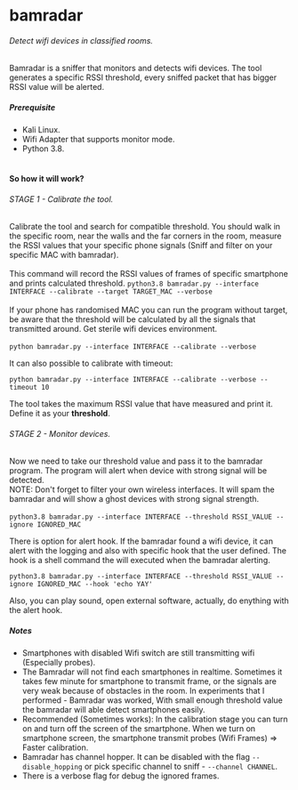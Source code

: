 # bamradar
######  Detect wifi devices in classified rooms.
Bamradar is a sniffer that monitors and detects 
wifi devices. The tool generates a specific RSSI threshold, 
every sniffed packet that has bigger RSSI value 
will be alerted.
<br>
##### Prerequisite
* Kali Linux.
* Wifi Adapter that supports monitor mode.
* Python 3.8.
<br><br>
#### So how it will work?
###### STAGE 1 - Calibrate the tool.
Calibrate the tool and search for compatible threshold. 
You should walk in the specific room, near the walls and the
far corners in the room, 
measure the RSSI values that your
specific phone signals (Sniff and filter on your specific MAC with bamradar).
<br><br> 
This command will record the RSSI values of 
frames of specific smartphone and prints 
calculated threshold.
`python3.8 bamradar.py --interface INTERFACE --calibrate --target TARGET_MAC
 --verbose`
<br><br>
If your phone has randomised MAC you can run the 
program without target, be aware that the threshold
will be calculated by all the signals that transmitted
around. Get sterile wifi devices environment.<br><br>
`python bamradar.py --interface INTERFACE --calibrate --verbose`

It can also possible to calibrate with timeout:

`python bamradar.py --interface INTERFACE --calibrate --verbose --timeout 10`

The tool takes the maximum RSSI value that have measured and print it.
Define it as your **threshold**.
###### STAGE 2 - Monitor devices.
Now we need to take our threshold value and pass it to
the bamradar program. The program will alert when
device with strong signal will be detected.
<br>
NOTE: Don't forget to filter your own wireless interfaces.
It will spam the bamradar and will show a ghost devices
with strong signal strength. 
<br><br>
`python3.8 bamradar.py --interface INTERFACE --threshold RSSI_VALUE --ignore
 IGNORED_MAC`
 
There is option for alert hook. If the bamradar found a
wifi device, it can alert with the logging and also with specific hook that the
 user defined. The hook is a shell command the will executed
 when the bamradar alerting.

`python3.8 bamradar.py --interface INTERFACE --threshold RSSI_VALUE --ignore
 IGNORED_MAC --hook 'echo YAY'`
 
 Also, you can play sound, open external software, actually,
 do enything with the alert hook.
 
##### Notes
* Smartphones with disabled Wifi switch are still
transmitting wifi (Especially probes).
* The Bamradar will not find each smartphones in realtime.
Sometimes it takes few minute for smartphone to transmit
frame, or the signals are very weak because of obstacles
in the room. In experiments that I performed - Bamradar was worked,
With small enough threshold value the bamradar will
able detect smartphones easily.
* Recommended (Sometimes works): In the calibration stage you can turn on
and turn off the screen of the smartphone. When we
turn on smartphone screen, the smartphone transmit probes 
(Wifi Frames) => Faster calibration.
* Bamradar has channel hopper. It can be disabled
with the flag `--disable_hopping` or pick specific
channel to sniff - `--channel CHANNEL`.  
* There is a verbose flag for debug the ignored frames.